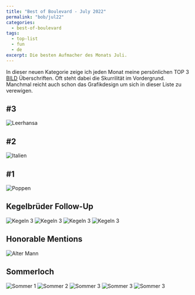 ```yaml
---
title: "Best of Boulevard - July 2022"
permalink: "bob/jul22"
categories:
  - best-of-boulevard
tags:
  - top-list
  - fun
  - de
excerpt: Die besten Aufmacher des Monats Juli.
---
```


In dieser neuen Kategorie zeige ich jeden Monat meine persönlichen TOP 3 [BILD](https://www.bild.de/) Überschriften.
Oft steht dabei die Skurrilität im Vordergrund.
Manchmal reicht auch schon das Grafikdesign um sich in dieser Liste zu verewigen.


## #3
![Leerhansa](https://mjt91-blog-images.s3.eu-north-1.amazonaws.com/bob/2022-07/leer.jpg)


## #2
![Italien](https://mjt91-blog-images.s3.eu-north-1.amazonaws.com/bob/2022-07/mordzarella.jpg)


## #1
![Poppen](https://mjt91-blog-images.s3.eu-north-1.amazonaws.com/bob/2022-07/football.jpg)


## Kegelbrüder Follow-Up
![Kegeln 3](https://mjt91-blog-images.s3.eu-north-1.amazonaws.com/bob/2022-07/kegel1.jpg)
![Kegeln 3](https://mjt91-blog-images.s3.eu-north-1.amazonaws.com/bob/2022-07/kegel2.jpg)
![Kegeln 3](https://mjt91-blog-images.s3.eu-north-1.amazonaws.com/bob/2022-07/kegel3a.jpg)
![Kegeln 3](https://mjt91-blog-images.s3.eu-north-1.amazonaws.com/bob/2022-07/kegel3.jpg)


## Honorable Mentions
![Alter Mann](https://mjt91-blog-images.s3.eu-north-1.amazonaws.com/bob/2022-07/gerd.jpg)


## Sommerloch
![Sommer 1](https://mjt91-blog-images.s3.eu-north-1.amazonaws.com/bob/2022-07/heat1a.jpg)
![Sommer 2](https://mjt91-blog-images.s3.eu-north-1.amazonaws.com/bob/2022-07/heat1.jpg)
![Sommer 3](https://mjt91-blog-images.s3.eu-north-1.amazonaws.com/bob/2022-07/heat2.jpg)
![Sommer 3](https://mjt91-blog-images.s3.eu-north-1.amazonaws.com/bob/2022-07/heat3.jpg)
![Sommer 3](https://mjt91-blog-images.s3.eu-north-1.amazonaws.com/bob/2022-07/heat4.jpg)